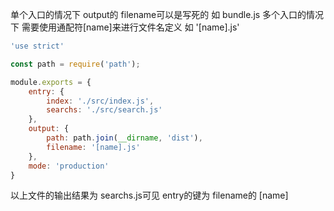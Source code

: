 单个入口的情况下 output的 filename可以是写死的 如 bundle.js
多个入口的情况下 需要使用通配符[name]来进行文件名定义 如 '[name].js'

``` javascript
'use strict'

const path = require('path');

module.exports = {
    entry: {
        index: './src/index.js',
        searchs: './src/search.js'
    },
    output: {
        path: path.join(__dirname, 'dist'),
        filename: '[name].js'
    },
    mode: 'production'
}
```
以上文件的输出结果为 searchs.js可见 entry的键为 filename的 [name]